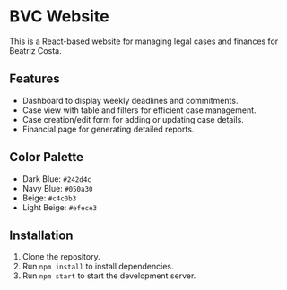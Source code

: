 # BVC Website

This is a React-based website for managing legal cases and finances for Beatriz Costa.

## Features

- Dashboard to display weekly deadlines and commitments.
- Case view with table and filters for efficient case management.
- Case creation/edit form for adding or updating case details.
- Financial page for generating detailed reports.

## Color Palette

- Dark Blue: `#242d4c`
- Navy Blue: `#050a30`
- Beige: `#c4c0b3`
- Light Beige: `#efece3`

## Installation

1. Clone the repository.
2. Run `npm install` to install dependencies.
3. Run `npm start` to start the development server.
